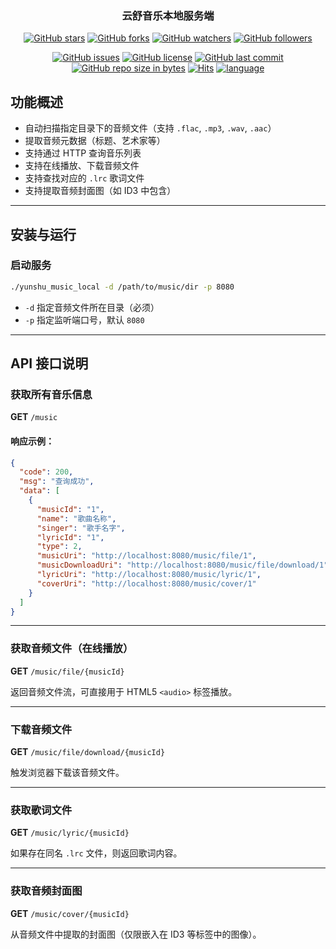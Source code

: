 <h3 align="center">云舒音乐本地服务端</h3>

<div align="center">

[![GitHub stars](https://img.shields.io/github/stars/itning/yunshu_music_local.svg?style=social&label=Stars)](https://github.com/itning/yunshu_music_local/stargazers)
[![GitHub forks](https://img.shields.io/github/forks/itning/yunshu_music_local.svg?style=social&label=Fork)](https://github.com/itning/yunshu_music_local/network/members)
[![GitHub watchers](https://img.shields.io/github/watchers/itning/yunshu_music_local.svg?style=social&label=Watch)](https://github.com/itning/yunshu_music_local/watchers)
[![GitHub followers](https://img.shields.io/github/followers/itning.svg?style=social&label=Follow)](https://github.com/itning?tab=followers)

</div>

<div align="center">

[![GitHub issues](https://img.shields.io/github/issues/itning/yunshu_music_local.svg)](https://github.com/itning/yunshu_music_local/issues)
[![GitHub license](https://img.shields.io/github/license/itning/yunshu_music_local.svg)](https://github.com/itning/yunshu_music_local/blob/master/LICENSE)
[![GitHub last commit](https://img.shields.io/github/last-commit/itning/yunshu_music_local.svg)](https://github.com/itning/yunshu_music_local/commits)
[![GitHub repo size in bytes](https://img.shields.io/github/repo-size/itning/yunshu_music_local.svg)](https://github.com/itning/yunshu_music_local)
[![Hits](https://hitcount.itning.com?u=itning&r=yunshu_music_local)](https://github.com/itning/hit-count)
[![language](https://img.shields.io/badge/language-Dart-green.svg)](https://github.com/itning/yunshu_music_local)

</div>

## 功能概述

- 自动扫描指定目录下的音频文件（支持 `.flac`, `.mp3`, `.wav`, `.aac`）
- 提取音频元数据（标题、艺术家等）
- 支持通过 HTTP 查询音乐列表
- 支持在线播放、下载音频文件
- 支持查找对应的 `.lrc` 歌词文件
- 支持提取音频封面图（如 ID3 中包含）

---

## 安装与运行

### 启动服务

```bash
./yunshu_music_local -d /path/to/music/dir -p 8080
```

- `-d` 指定音频文件所在目录（必须）
- `-p` 指定监听端口号，默认 `8080`

---

## API 接口说明

### 获取所有音乐信息

**GET** `/music`

#### 响应示例：

```json
{
  "code": 200,
  "msg": "查询成功",
  "data": [
    {
      "musicId": "1",
      "name": "歌曲名称",
      "singer": "歌手名字",
      "lyricId": "1",
      "type": 2,
      "musicUri": "http://localhost:8080/music/file/1",
      "musicDownloadUri": "http://localhost:8080/music/file/download/1",
      "lyricUri": "http://localhost:8080/music/lyric/1",
      "coverUri": "http://localhost:8080/music/cover/1"
    }
  ]
}
```

---

### 获取音频文件（在线播放）

**GET** `/music/file/{musicId}`

返回音频文件流，可直接用于 HTML5 `<audio>` 标签播放。

---

### 下载音频文件

**GET** `/music/file/download/{musicId}`

触发浏览器下载该音频文件。

---

### 获取歌词文件

**GET** `/music/lyric/{musicId}`

如果存在同名 `.lrc` 文件，则返回歌词内容。

---

### 获取音频封面图

**GET** `/music/cover/{musicId}`

从音频文件中提取的封面图（仅限嵌入在 ID3 等标签中的图像）。
